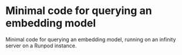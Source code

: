 # Minimal code for querying an embedding model

Minimal code for querying an embedding model, running on
an infinity server on a Runpod instance.
